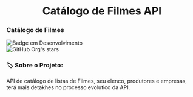 <h1 align="center">Catálogo de Filmes API</h1>

### Catálogo de Filmes
![Badge em Desenvolvimento](http://img.shields.io/static/v1?label=STATUS&message=EM%20DESENVOLVIMENTO&color=GREEN&style=for-the-badge)<br>
![GitHub Org's stars](https://img.shields.io/github/stars/cizux?style=social)

###  🏷️ Sobre o Projeto: <br>
API de catálogo de listas de Filmes, seu elenco, produtores e empresas, terá mais detakhes no processo evolutico da API.

